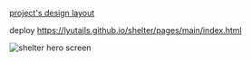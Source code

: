 [project's design layout](<https://www.figma.com/file/53SgzO9MHi9CiAwdLSI4lS/shelter-(Copy)?node-id=94-43&t=xpKzxqBGWdEuZ1u6-0>)

deploy https://lyutails.github.io/shelter/pages/main/index.html

![shelter hero screen]('./shelter_hero_screen.PNG')
